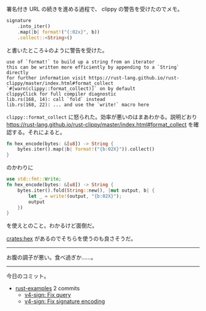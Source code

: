 署名付き URL の続きを進める過程で、 clippy の警告を受けたのでメモ。

```rust
signature
    .into_iter()
    .map(|b| format!("{:02x}", b))
    .collect::<String>()
```

と書いたところ↓のように警告を受けた。

```text
use of `format!` to build up a string from an iterator
this can be written more efficiently by appending to a `String` directly
for further information visit https://rust-lang.github.io/rust-clippy/master/index.html#format_collect
`#[warn(clippy::format_collect)]` on by default
clippyClick for full compiler diagnostic
lib.rs(168, 14): call `fold` instead
lib.rs(168, 22): ... and use the `write!` macro here
```

`clippy::format_collect` に怒られた。効率が悪いのはまあわかる。説明どおり <https://rust-lang.github.io/rust-clippy/master/index.html#format_collect> を確認する。それによると。

```rust
fn hex_encode(bytes: &[u8]) -> String {
    bytes.iter().map(|b| format!("{b:02X}")).collect()
}
```

のかわりに

```rust
use std::fmt::Write;
fn hex_encode(bytes: &[u8]) -> String {
    bytes.iter().fold(String::new(), |mut output, b| {
        let _ = write!(output, "{b:02X}");
        output
    })
}
```

を使えとのこと。わかるけど面倒だ。

[crates:hex] があるのでそちらを使うのも良さそうだ。

---

お腹の調子が悪い。食べ過ぎか……。

---

今日のコミット。

- [rust-examples](https://github.com/bouzuya/rust-examples) 2 commits
  - [v4-sign: Fix query](https://github.com/bouzuya/rust-examples/commit/358ccada6f52d689bd96d93ed23a664565f40473)
  - [v4-sign: Fix signature encoding](https://github.com/bouzuya/rust-examples/commit/7db564b8317e48c8e793f401c6f12d355c8634b4)

[crates:hex]: https://crates.io/crates/hex
